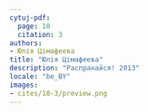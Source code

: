 ```yaml
---
cytuj-pdf:
  page: 10
  citation: 3
authors:
- Юлія Цімафеева
title: "Юлія Цімафеева"
description: "Распранайся! 2013"
locale: "be_BY"
images:
- cites/10-3/preview.png
---
```

